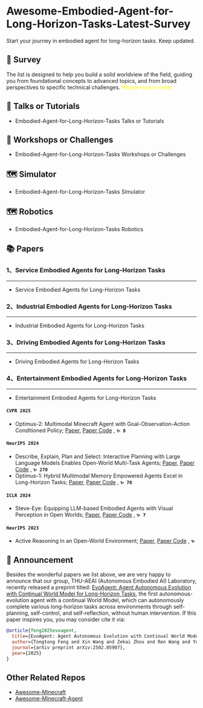 # Awesome-Embodied-Agent-for-Long-Horizon-Tasks-Latest-Survey

Start your journey in embodied agent for long-horizon tasks. Keep updated.

##  🚀 Survey

The list is designed to help you build a solid worldview of the field, guiding you from foundational concepts to advanced topics, and from broad perspectives to specific technical challenges. <font color=yellow>Please read in order.</font>

##  🚀 Talks or Tutorials

- Embodied-Agent-for-Long-Horizon-Tasks Talks or Tutorials

##  🚀 Workshops or Challenges

- Embodied-Agent-for-Long-Horizon-Tasks Workshops or Challenges

##  🗺️ Simulator

- Embodied-Agent-for-Long-Horizon-Tasks Simulator

##  🗺️ Robotics

- Embodied-Agent-for-Long-Horizon-Tasks Robotics

##  📚 Papers

### 1、Service Embodied Agents for Long-Horizon Tasks

---
- Service Embodied Agents for Long-Horizon Tasks

### 2、Industrial Embodied Agents for Long-Horizon Tasks

---
- Industrial Embodied Agents for Long-Horizon Tasks

### 3、Driving Embodied Agents for Long-Horizon Tasks

---
- Driving Embodied Agents for Long-Horizon Tasks

### 4、Entertainment Embodied Agents for Long-Horizon Tasks

---
- Entertainment Embodied Agents for Long-Horizon Tasks

####  __`CVPR 2025`__
- Optimus-2: Multimodal Minecraft Agent with Goal-Observation-Action Conditioned Policy; [Paper](https://arxiv.org/pdf/2502.19902), [Paper Code](https://github.com/dawn0815/Optimus-2) , __`✨ 8`__

####  __`NeurIPS 2024`__
- Describe, Explain, Plan and Select: Interactive Planning with Large Language Models Enables Open-World Multi-Task Agents; [Paper](https://arxiv.org/pdf/2302.01560), [Paper Code](https://github.com/CraftJarvis/MC-Planner) , __`✨ 270`__
- Optimus-1: Hybrid Multimodal Memory Empowered Agents Excel in Long-Horizon Tasks; [Paper](https://openreview.net/pdf?id=XXOMCwZ6by), [Paper Code](https://github.com/JiuTian-VL/Optimus-1) , __`✨ 70`__

####  __`ICLR 2024`__
- Steve-Eye: Equipping LLM-based Embodied Agents with Visual Perception in Open Worlds; [Paper](https://arxiv.org/pdf/2310.13255), [Paper Code](https://github.com/BAAI-Agents/Steve-Eye) , __`✨ 7`__

####  __`NeurIPS 2023`__
- Active Reasoning in an Open-World Environment; [Paper](https://arxiv.org/abs/2311.02018), [Paper Code](https://github.com/ariesssxu/Conan-Active-Reasoning) , __`✨ `__


##  🎯 Announcement

Besides the wonderful papers we list above, we are very happy to announce that our group, THU-AEAI (Autonomous Embodied AI) Laboratory, recently released a preprint titled: [EvoAgent: Agent Autonomous Evolution with Continual World Model for Long-Horizon Tasks](https://arxiv.org/pdf/2502.05907), the first autonomous-evolution agent with a continual World Model, which can autonomously complete various long-horizon tasks across environments through self-planning, self-control, and self-reflection, without human intervention. If this paper inspires you, you may consider cite it via:
```bibtex
@article{feng2025evoagent,
  title={EvoAgent: Agent Autonomous Evolution with Continual World Model for Long-Horizon Tasks},
  author={Tongtong Feng and Xin Wang and Zekai Zhou and Ren Wang and Yuwei Zhan and Guangyao Li and Qing Li and Wenwu Zhu},
  journal={arXiv preprint arXiv:2502.05907},
  year={2025}
}
```


## Other Related Repos
- [Awesome-Minecraft](https://github.com/Incendo/awesome-minecraft)
- [Awesome-Minecraft-Agent](https://github.com/dawn0815/Awesome-Minecraft-Agent)

    